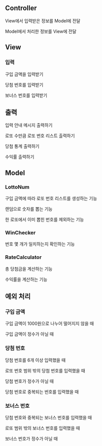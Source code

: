 
## Controller

View에서 입력받은 정보를 Model에 전달

Model에서 처리한 정보를 View에 전달


## View

### 입력

구입 금액을 입력받기

당첨 번호를 입력받기

보너스 번호를 입력받기

## 출력

입력 안내 메시지 출력하기

로또 수만큼 로또 번호 리스트 출력하기

당첨 통계 출력하기

수익률 출력하기


## Model

### LottoNum

구입 금액에 따라 로또 번호 리스트를 생성하는 기능

랜덤으로 숫자를 뽑는 기능

한 로또에서 이미 뽑힌 번호를 제외하는 기능

### WinChecker

번호 몇 개가 일치하는지 확인하는 기능

### RateCalculator

총 당첨금을 계산하는 기능

수익률을 계산하는 기능

## 예외 처리

### 구입 금액
구입 금액이 1000원으로 나누어 떨어지지 않을 때

구입 금액이 정수가 아닐 때

### 당첨 번호
당첨 번호를 6개 이상 입력했을 때

로또 번호 범위 밖의 당첨 번호를 입력했을 때

당첨 번호가 정수가 아닐 때

당첨 번호로 중복되는 번호를 입력했을 때

### 보너스 번호
당첨 번호와 중복되는 보너스 번호를 입력했을 때

로또 범위 밖의 보너스 번호를 입력했을 때

보너스 번호가 정수가 아닐 때


